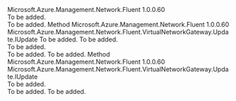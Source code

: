<Type Name="IWithBgp" FullName="Microsoft.Azure.Management.Network.Fluent.VirtualNetworkGateway.Update.IWithBgp">
  <TypeSignature Language="C#" Value="public interface IWithBgp" />
  <TypeSignature Language="ILAsm" Value=".class public interface auto ansi abstract IWithBgp" />
  <TypeSignature Language="DocId" Value="T:Microsoft.Azure.Management.Network.Fluent.VirtualNetworkGateway.Update.IWithBgp" />
  <TypeSignature Language="VB.NET" Value="Public Interface IWithBgp" />
  <TypeSignature Language="F#" Value="type IWithBgp = interface" />
  <AssemblyInfo>
    <AssemblyName>Microsoft.Azure.Management.Network.Fluent</AssemblyName>
    <AssemblyVersion>1.0.0.60</AssemblyVersion>
  </AssemblyInfo>
  <Interfaces />
  <Docs>
    <summary>To be added.</summary>
    <remarks>To be added.</remarks>
  </Docs>
  <Members>
    <Member MemberName="WithBgp">
      <MemberSignature Language="C#" Value="public Microsoft.Azure.Management.Network.Fluent.VirtualNetworkGateway.Update.IUpdate WithBgp (long asn, string bgpPeeringAddress);" />
      <MemberSignature Language="ILAsm" Value=".method public hidebysig newslot virtual instance class Microsoft.Azure.Management.Network.Fluent.VirtualNetworkGateway.Update.IUpdate WithBgp(int64 asn, string bgpPeeringAddress) cil managed" />
      <MemberSignature Language="DocId" Value="M:Microsoft.Azure.Management.Network.Fluent.VirtualNetworkGateway.Update.IWithBgp.WithBgp(System.Int64,System.String)" />
      <MemberSignature Language="VB.NET" Value="Public Function WithBgp (asn As Long, bgpPeeringAddress As String) As IUpdate" />
      <MemberSignature Language="F#" Value="abstract member WithBgp : int64 * string -&gt; Microsoft.Azure.Management.Network.Fluent.VirtualNetworkGateway.Update.IUpdate" Usage="iWithBgp.WithBgp (asn, bgpPeeringAddress)" />
      <MemberType>Method</MemberType>
      <AssemblyInfo>
        <AssemblyName>Microsoft.Azure.Management.Network.Fluent</AssemblyName>
        <AssemblyVersion>1.0.0.60</AssemblyVersion>
      </AssemblyInfo>
      <ReturnValue>
        <ReturnType>Microsoft.Azure.Management.Network.Fluent.VirtualNetworkGateway.Update.IUpdate</ReturnType>
      </ReturnValue>
      <Parameters>
        <Parameter Name="asn" Type="System.Int64" />
        <Parameter Name="bgpPeeringAddress" Type="System.String" />
      </Parameters>
      <Docs>
        <param name="asn">To be added.</param>
        <param name="bgpPeeringAddress">To be added.</param>
        <summary>To be added.</summary>
        <returns>To be added.</returns>
        <remarks>To be added.</remarks>
      </Docs>
    </Member>
    <Member MemberName="WithoutBgp">
      <MemberSignature Language="C#" Value="public Microsoft.Azure.Management.Network.Fluent.VirtualNetworkGateway.Update.IUpdate WithoutBgp ();" />
      <MemberSignature Language="ILAsm" Value=".method public hidebysig newslot virtual instance class Microsoft.Azure.Management.Network.Fluent.VirtualNetworkGateway.Update.IUpdate WithoutBgp() cil managed" />
      <MemberSignature Language="DocId" Value="M:Microsoft.Azure.Management.Network.Fluent.VirtualNetworkGateway.Update.IWithBgp.WithoutBgp" />
      <MemberSignature Language="VB.NET" Value="Public Function WithoutBgp () As IUpdate" />
      <MemberSignature Language="F#" Value="abstract member WithoutBgp : unit -&gt; Microsoft.Azure.Management.Network.Fluent.VirtualNetworkGateway.Update.IUpdate" Usage="iWithBgp.WithoutBgp " />
      <MemberType>Method</MemberType>
      <AssemblyInfo>
        <AssemblyName>Microsoft.Azure.Management.Network.Fluent</AssemblyName>
        <AssemblyVersion>1.0.0.60</AssemblyVersion>
      </AssemblyInfo>
      <ReturnValue>
        <ReturnType>Microsoft.Azure.Management.Network.Fluent.VirtualNetworkGateway.Update.IUpdate</ReturnType>
      </ReturnValue>
      <Parameters />
      <Docs>
        <summary>To be added.</summary>
        <returns>To be added.</returns>
        <remarks>To be added.</remarks>
      </Docs>
    </Member>
  </Members>
</Type>